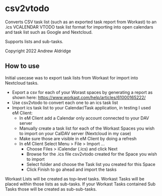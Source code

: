 # csv2vtodo
Converts CSV task list (such as an exported task report from Workast) to an .ics VCALENDAR VTODO task list format for importing into open calendars and task list such as Google and Nextcloud.

Supports lists and sub-tasks.

Copyright 2022 Andrew Aldridge

## How to use 
Initial usecase was to export task lists from Workast for import into Nextcloud tasks.

* Export a csv for each of your Worast spaces by generating a report as shown here: https://www.workast.com/help/articles/61000165222/
* Use csv2vtodo to convert each one to an ics task list
* Import ics task list to your Calendar/Task application, in testing I used eM Client:
  * In eM Client add a Calendar only account connected to your DAV server 
  * Manually create a task list for each of the Workast Spaces you wish to import on your CalDAV server (Nextcloud in my case)
  * Make sure those are visible in eM Client by doing a refresh
  * In eM Client Select Menu > File > Import ...
    * Choose Files > iCalendar (.ics) and click Next
    * Browse for the .ics file csv2vtodo created for the Space you wish to import
    * Select folder and choose the Task list you created for this Space
    * Click Finish to go ahead and import the tasks

Workast Lists will be created as top-level tasks.
Workast Tasks will be placed within those lists as sub-tasks.
If your Workast Tasks contained Sub Tasks those will be created as sub-sub-tasks.
    



